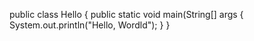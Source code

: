 public class Hello {
public static void main(String[] args {
System.out.println("Hello, Wordld");
}
}
